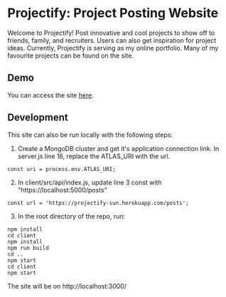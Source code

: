 # Projectify: Project Posting Website
Welcome to Projectify! Post innovative and cool projects to show off to friends, family, and recruiters. Users can also get inspiration for project ideas. Currently, Projectify is serving as my online portfolio. Many of my favourite projects can be found on the site.

## Demo
You can access the site [here](https://projectify-sun.netlify.app/).

## Development
This site can also be run locally with the following steps:

1) Create a MongoDB cluster and get it's application connection link. In server.js line 16, replace the ATLAS_URI with the url.
```
const uri = process.env.ATLAS_URI;
```

2) In client/src/api/index.js, update line 3 const with "https://localhost:5000/posts"
```
const url = 'https://projectify-sun.herokuapp.com/posts';
```

3) In the root directory of the repo, run:
```
npm install
cd client
npm install
npm run build
cd ..
npm start
cd client
npm start
```

The site will be on http://localhost:3000/

